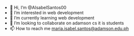 - 👋 Hi, I’m @AIsabelSantos00
- 👀 I’m interested in web development
- 🌱 I’m currently learning web development
- 💞️ I’m looking to collaborate on adamson cs it is students
- 📫 How to reach me maria.isabel.santos@adamson.edu.ph


